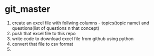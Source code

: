 # git_master

1. create an excel file with follwing columns - topics(topic name) and questions(list of questions n that concept)
2. push that excel file to this repo
3. write code to download excel file from github using python
4. convert that file to csv format
5. 
